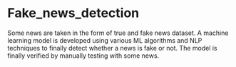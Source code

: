 # Fake_news_detection
Some news are taken in the form of true and fake news dataset. A machine learning model is developed using various ML algorithms and NLP techniques to finally detect whether a news is fake or not. The model is finally verified by manually testing with some news.
